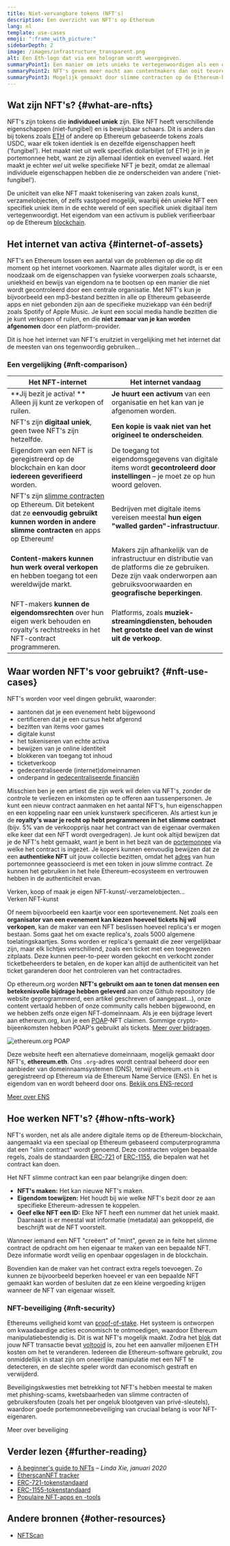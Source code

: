 ```yaml
---
title: Niet-vervangbare tokens (NFT's)
description: Een overzicht van NFT's op Ethereum
lang: nl
template: use-cases
emoji: ":frame_with_picture:"
sidebarDepth: 2
image: /images/infrastructure_transparent.png
alt: Een Eth-logo dat via een hologram wordt weergegeven.
summaryPoint1: Een manier om iets unieks te vertegenwoordigen als een op Ethereum gebaseerd activum.
summaryPoint2: NFT's geven meer macht aan contentmakers dan ooit tevoren.
summaryPoint3: Mogelijk gemaakt door slimme contracten op de Ethereum-blockchain.
---
```


## Wat zijn NFT's? {#what-are-nfts}

NFT's zijn tokens die **individueel uniek** zijn. Elke NFT heeft verschillende eigenschappen (niet-fungibel) en is bewijsbaar schaars. Dit is anders dan bij tokens zoals [ETH](/glossary/#ether) of andere op Ethereum gebaseerde tokens zoals USDC, waar elk token identiek is en dezelfde eigenschappen heeft ('fungibel'). Het maakt niet uit welk specifiek dollarbiljet (of ETH) je in je portemonnee hebt, want ze zijn allemaal identiek en evenveel waard. Het maakt je echter _wel_ uit welke specifieke NFT je bezit, omdat ze allemaal individuele eigenschappen hebben die ze onderscheiden van andere ('niet-fungibel').

De uniciteit van elke NFT maakt tokenisering van zaken zoals kunst, verzamelobjecten, of zelfs vastgoed mogelijk, waarbij één unieke NFT een specifiek uniek item in de echte wereld of een specifiek uniek digitaal item vertegenwoordigt. Het eigendom van een activum is publiek verifieerbaar op de Ethereum [blockchain](/glossary/#blockchain).

<YouTube id="Xdkkux6OxfM" />

## Het internet van activa {#internet-of-assets}

NFT's en Ethereum lossen een aantal van de problemen op die op dit moment op het internet voorkomen. Naarmate alles digitaler wordt, is er een noodzaak om de eigenschappen van fysieke voorwerpen zoals schaarste, uniekheid en bewijs van eigendom na te bootsen op een manier die niet wordt gecontroleerd door een centrale organisatie. Met NFT's kun je bijvoorbeeld een mp3-bestand bezitten in alle op Ethereum gebaseerde apps en niet gebonden zijn aan de specifieke muziekapp van één bedrijf zoals Spotify of Apple Music. Je kunt een social media handle bezitten die je kunt verkopen of ruilen, en die **niet zomaar van je kan worden afgenomen** door een platform-provider.

Dit is hoe het internet van NFT's eruitziet in vergelijking met het internet dat de meesten van ons tegenwoordig gebruiken...

### Een vergelijking {#nft-comparison}

| Het NFT-internet                                                                                                                                                                 | Het internet vandaag                                                                                                                                                                |
| -------------------------------------------------------------------------------------------------------------------------------------------------------------------------------- | ----------------------------------------------------------------------------------------------------------------------------------------------------------------------------------- |
| **Jij bezit je activa! ** Alleen jij kunt ze verkopen of ruilen.                                                                                                                 | **Je huurt een activum** van een organisatie en het kan van je afgenomen worden.                                                                                                    |
| NFT's zijn **digitaal uniek**, geen twee NFT's zijn hetzelfde.                                                                                                                   | **Een kopie is vaak niet van het origineel te onderscheiden**.                                                                                                                      |
| Eigendom van een NFT is geregistreerd op de blockchain en kan door **iedereen geverifieerd** worden.                                                                             | De toegang tot eigendomsgegevens van digitale items wordt **gecontroleerd door instellingen** – je moet ze op hun woord geloven.                                                    |
| NFT's zijn [slimme contracten](/glossary/#smart-contract) op Ethereum. Dit betekent dat ze **eenvoudig gebruikt kunnen worden in andere slimme contracten** en apps op Ethereum! | Bedrijven met digitale items vereisen meestal **hun eigen "walled garden"-infrastructuur**.                                                                                         |
| **Content-makers kunnen hun werk overal verkopen** en hebben toegang tot een wereldwijde markt.                                                                                  | Makers zijn afhankelijk van de infrastructuur en distributie van de platforms die ze gebruiken. Deze zijn vaak onderworpen aan gebruiksvoorwaarden en **geografische beperkingen**. |
| NFT-makers **kunnen de eigendomsrechten** over hun eigen werk behouden en royalty's rechtstreeks in het NFT-contract programmeren.                                               | Platforms, zoals **muziek-streamingdiensten, behouden het grootste deel van de winst uit de verkoop**.                                                                              |

## Waar worden NFT's voor gebruikt? {#nft-use-cases}

NFT's worden voor veel dingen gebruikt, waaronder:

- aantonen dat je een evenement hebt bijgewoond
- certificeren dat je een cursus hebt afgerond
- bezitten van items voor games
- digitale kunst
- het tokeniseren van echte activa
- bewijzen van je online identiteit
- blokkeren van toegang tot inhoud
- ticketverkoop
- gedecentraliseerde (internet)domeinnamen
- onderpand in [gedecentraliseerde financiën](/glossary/#defi)

Misschien ben je een artiest die zijn werk wil delen via NFT's, zonder de controle te verliezen en inkomsten op te offeren aan tussenpersonen. Je kunt een nieuw contract aanmaken en het aantal NFT's, hun eigenschappen en een koppeling naar een uniek kunstwerk specificeren. Als artiest kun je de **royalty's waar je recht op hebt programmeren in het slimme contract** (bijv. 5% van de verkoopprijs naar het contract van de eigenaar overmaken elke keer dat een NFT wordt overgedragen). Je kunt ook altijd bewijzen dat je de NFT's hebt gemaakt, want je bent in het bezit van de [portemonnee](/glossary/#wallet) via welke het contract is ingezet. Je kopers kunnen eenvoudig bewijzen dat ze een **authentieke NFT** uit jouw collectie bezitten, omdat het [adres](/glossary/#address) van hun portemonnee geassocieerd is met een token in jouw slimme contract. Ze kunnen het gebruiken in het hele Ethereum-ecosysteem en vertrouwen hebben in de authenticiteit ervan.

<InfoBanner shouldSpaceBetween emoji=":eyes:" mt="8">
  <div>Verken, koop of maak je eigen NFT-kunst/-verzamelobjecten...</div>
  <ButtonLink href="/apps/categories/collectibles">
    Verken NFT-kunst
  </ButtonLink>
</InfoBanner>

Of neem bijvoorbeeld een kaartje voor een sportevenement. Net zoals een **organisator van een evenement kan kiezen hoeveel tickets hij wil verkopen**, kan de maker van een NFT beslissen hoeveel replica's er mogen bestaan. Soms gaat het om exacte replica's, zoals 5000 algemene toelatingskaartjes. Soms worden er replica's gemaakt die zeer vergelijkbaar zijn, maar elk lichtjes verschillend, zoals een ticket met een toegewezen zitplaats. Deze kunnen peer-to-peer worden gekocht en verkocht zonder ticketbeheerders te betalen, en de koper kan altijd de authenticiteit van het ticket garanderen door het controleren van het contractadres.

Op ethereum.org worden **NFT's gebruikt om aan te tonen dat mensen een betekenisvolle bijdrage hebben geleverd** aan onze Github repository (de website geprogrammeerd, een artikel geschreven of aangepast...), onze content vertaald hebben of onze community calls hebben bijgewoond, en we hebben zelfs onze eigen NFT-domeinnaam. Als je een bijdrage levert aan ethereum.org, kun je een [POAP](/glossary/#poap)-NFT claimen. Sommige crypto-bijeenkomsten hebben POAP's gebruikt als tickets. [Meer over bijdragen](/contributing/#poap).

![ethereum.org POAP](./poap.png)

Deze website heeft een alternatieve domeinnaam, mogelijk gemaakt door NFT's, **ethereum.eth**. Ons `.org`-adres wordt centraal beheerd door een aanbieder van domeinnaamsystemen (DNS), terwijl ethereum`.eth` is geregistreerd op Ethereum via de Ethereum Name Service (ENS). En het is eigendom van en wordt beheerd door ons. [Bekijk ons ENS-record](https://app.ens.domains/name/ethereum.eth)

[Meer over ENS](https://app.ens.domains)

<Divider />

## Hoe werken NFT's? {#how-nfts-work}

NFT's worden, net als alle andere digitale items op de Ethereum-blockchain, aangemaakt via een speciaal op Ethereum gebaseerd computerprogramma dat een "slim contract" wordt genoemd. Deze contracten volgen bepaalde regels, zoals de standaarden [ERC-721](/glossary/#erc-721) of [ERC-1155](/glossary/#erc-1155), die bepalen wat het contract kan doen.

Het NFT slimme contract kan een paar belangrijke dingen doen:

- **NFT's maken:** Het kan nieuwe NFT's maken.
- **Eigendom toewijzen:** Het houdt bij wie welke NFT's bezit door ze aan specifieke Ethereum-adressen te koppelen.
- **Geef elke NFT een ID:** Elke NFT heeft een nummer dat het uniek maakt. Daarnaast is er meestal wat informatie (metadata) aan gekoppeld, die beschrijft wat de NFT voorstelt.

Wanneer iemand een NFT "creëert" of "mint", geven ze in feite het slimme contract de opdracht om hen eigenaar te maken van een bepaalde NFT. Deze informatie wordt veilig en openbaar opgeslagen in de blockchain.

Bovendien kan de maker van het contract extra regels toevoegen. Zo kunnen ze bijvoorbeeld beperken hoeveel er van een bepaalde NFT gemaakt kan worden of besluiten dat ze een kleine vergoeding krijgen wanneer de NFT van eigenaar wisselt.

### NFT-beveiliging {#nft-security}

Ethereums veiligheid komt van [proof-of-stake](/glossary/#pos). Het systeem is ontworpen om kwaadaardige acties economisch te ontmoedigen, waardoor Ethereum manipulatiebestendig is. Dit is wat NFT's mogelijk maakt. Zodra het [blok](/glossary/#block) dat jouw NFT transactie bevat [voltooid](/glossary/#finality) is, zou het een aanvaller miljoenen ETH kosten om het te veranderen. Iedereen die Ethereum-software gebruikt, zou onmiddellijk in staat zijn om oneerlijke manipulatie met een NFT te detecteren, en de slechte speler wordt dan economisch gestraft en verwijderd.

Beveiligingskwesties met betrekking tot NFT's hebben meestal te maken met phishing-scams, kwetsbaarheden van slimme contracten of gebruikersfouten (zoals het per ongeluk blootgeven van privé-sleutels), waardoor goede portemonneebeveiliging van cruciaal belang is voor NFT-eigenaren.

<ButtonLink href="/security/">
  Meer over beveiliging
</ButtonLink>

## Verder lezen {#further-reading}

- [A beginner's guide to NFTs](https://linda.mirror.xyz/df649d61efb92c910464a4e74ae213c4cab150b9cbcc4b7fb6090fc77881a95d) – _Linda Xie, januari 2020_
- [EtherscanNFT tracker](https://etherscan.io/nft-top-contracts)
- [ERC-721-tokenstandaard](/developers/docs/standards/tokens/erc-721/)
- [ERC-1155-tokenstandaard](/developers/docs/standards/tokens/erc-1155/)
- [Populaire NFT-apps en -tools](https://www.ethereum-ecosystem.com/blockchains/ethereum/nfts)

## Andere bronnen {#other-resources}

- [NFTScan](https://nftscan.com/)

<Divider />

<QuizWidget quizKey="nfts" />
